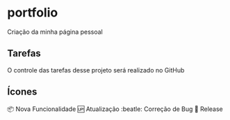 # portfolio
Criação da minha página pessoal

## Tarefas

O controle das tarefas desse projeto será realizado no GitHub

## Ícones

:package: Nova Funcionalidade
:up: Atualização
:beatle: Correção de Bug
:checkered_flag: Release